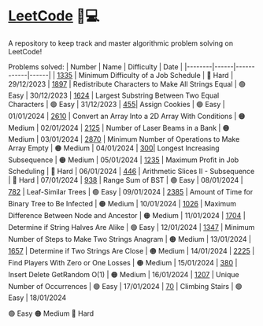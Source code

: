 # [LeetCode](https://leetcode.com/apayeras/) 🧠💻

A repository to keep track and master algorithmic problem solving on LeetCode!

Problems solved:
| Number | Name | Difficulty | Date |
|--------|------|------------|------|
| [1335](https://leetcode.com/problems/minimum-difficulty-of-a-job-schedule/description/) | Minimum Difficulty of a Job Schedule | 🔴 Hard | 29/12/2023
| [1897](https://leetcode.com/problems/redistribute-characters-to-make-all-strings-equal/description/) | Redistribute Characters to Make All Strings Equal | 🟢 Easy | 30/12/2023
| [1624](https://leetcode.com/problems/largest-substring-between-two-equal-characters/description) | Largest Substring Between Two Equal Characters | 🟢 Easy | 31/12/2023
| [455](https://leetcode.com/problems/assign-cookies/description/)| Assign Cookies | 🟢 Easy | 01/01/2024
| [2610](https://leetcode.com/problems/convert-an-array-into-a-2d-array-with-conditions/description/) | Convert an Array Into a 2D Array With Conditions | 🟠 Medium | 02/01/2024
| [2125](https://leetcode.com/problems/number-of-laser-beams-in-a-bank/description/) | Number of Laser Beams in a Bank | 🟠 Medium | 03/01/2024
| [2870](https://leetcode.com/problems/minimum-number-of-operations-to-make-array-empty/description/) | Minimum Number of Operations to Make Array Empty | 🟠 Medium | 04/01/2024
| [300](https://leetcode.com/problems/longest-increasing-subsequence/description/)| Longest Increasing Subsequence | 🟠 Medium | 05/01/2024
| [1235](https://leetcode.com/problems/maximum-profit-in-job-scheduling/description/) | Maximum Profit in Job Scheduling | 🔴 Hard | 06/01/2024
| [446](https://leetcode.com/problems/arithmetic-slices-ii-subsequence/description) | Arithmetic Slices II - Subsequence | 🔴 Hard | 07/01/2024
| [938](https://leetcode.com/problems/range-sum-of-bst/description/) | Range Sum of BST | 🟢 Easy | 08/01/2024
| [782](https://leetcode.com/problems/leaf-similar-trees/description/) | Leaf-Similar Trees | 🟢 Easy | 09/01/2024
| [2385](https://leetcode.com/problems/amount-of-time-for-binary-tree-to-be-infected/description) | Amount of Time for Binary Tree to Be Infected | 🟠 Medium | 10/01/2024
| [1026](https://leetcode.com/problems/maximum-difference-between-node-and-ancestor/description/) | Maximum Difference Between Node and Ancestor | 🟠 Medium | 11/01/2024
| [1704](https://leetcode.com/problems/determine-if-string-halves-are-alike/description/) | Determine if String Halves Are Alike | 🟢 Easy | 12/01/2024
| [1347](https://leetcode.com/problems/minimum-number-of-steps-to-make-two-strings-anagram/description/) | Minimum Number of Steps to Make Two Strings Anagram | 🟠 Medium | 13/01/2024
| [1657](https://leetcode.com/problems/determine-if-two-strings-are-close/description/) | Determine if Two Strings Are Close | 🟠 Medium | 14/01/2024
| [2225](https://leetcode.com/problems/find-players-with-zero-or-one-losses/description/) | Find Players With Zero or One Losses | 🟠 Medium | 15/01/2024
| [380](https://leetcode.com/problems/insert-delete-getrandom-o1/description/) | Insert Delete GetRandom O(1) | 🟠 Medium | 16/01/2024
| [1207](https://leetcode.com/problems/unique-number-of-occurrences/description/) | Unique Number of Occurrences | 🟢 Easy | 17/01/2024
| [70](https://leetcode.com/problems/climbing-stairs/description/) | Climbing Stairs | 🟢 Easy | 18/01/2024

🟢 Easy
🟠 Medium
🔴 Hard
